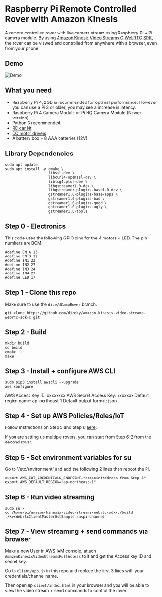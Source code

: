 # Raspberry Pi Remote Controlled Rover with Amazon Kinesis

A remote controlled rover with live camera stream using Raspberry Pi + Pi camera module.
By using [Amazon Kinesis Video Streams C WebRTC SDK](https://github.com/diceky/amazon-kinesis-video-streams-webrtc-sdk-c), the rover can be viewed and controlled from anywhere with a browser, even from your phone.

## Demo

![Demo](readme/rover-amazon-kinesis.gif)

## What you need

- Raspberry Pi 4, 2GB is recommended for optimal performance. However you can use a Pi 3 or older, you may see a increase in latency.
- Raspberry Pi 4 Camera Module or Pi HQ Camera Module (Newer version)
- Python 3 recommended.
- [RC car kit](https://www.amazon.co.jp/gp/product/B088NMV7C6/ref=ppx_yo_dt_b_asin_title_o03_s00?ie=UTF8&psc=1)
- [DC motor drivers](https://www.amazon.co.jp/gp/product/B08B87WWHV/ref=ppx_yo_dt_b_asin_title_o04_s00?ie=UTF8&psc=1)
- A battery box + 8 AAA batteries (12V)

## Library Dependencies

```
sudo apt update
sudo apt install -y cmake \
                    libssl-dev \
                    libcurl4-openssl-dev \
                    liblog4cplus-dev \
                    libgstreamer1.0-dev \
                    libgstreamer-plugins-base1.0-dev \
                    gstreamer1.0-plugins-base-apps \
                    gstreamer1.0-plugins-bad \
                    gstreamer1.0-plugins-good \
                    gstreamer1.0-plugins-ugly \
                    gstreamer1.0-tools
```

## Step 0 - Electronics

This code uses the following GPIO pins for the 4 motors + LED.
The pin numbers are BCM.

```
#define EN_A 13
#define EN_B 12
#define IN1 22
#define IN2 27
#define IN3 24
#define IN4 23
#define LED 17
```

## Step 1 - Clone this repo

Make sure to use the `dice/dCampRover` branch.

```
git clone https://github.com/diceky/amazon-kinesis-video-streams-webrtc-sdk-c.git
```

## Step 2 - Build

```
mkdir build
cd build
cmake ..
make
```

## Step 3 - Install + configure AWS CLI

```
sudo pip3 install awscli --upgrade
aws configure
```

AWS Access Key ID: xxxxxxxx
AWS Secret Access Key: xxxxxxx
Default region name: ap-northeast-1
Default output format: json

## Step 4 - Set up AWS Policies/Roles/IoT

Follow instructions on Step 5 and Step 6 [here](https://aws.amazon.com/jp/builders-flash/202109/angle-control-camera/?awsf.filter-name=*all).

If you are setting up multiple rovers, you can start from Step 6-2 from the second rover.

## Step 5 - Set environment variables for su

Go to '/etc/environment' and add the following 2 lines then reboot the Pi.

```
export AWS_IOT_CREDENTIALS_ENDPOINT="endpointAddress from Step 3"
export AWS_DEFAULT_REGION="ap-northeast-1"
```

## Step 6 - Run video streaming

```
sudo su -
cd /home/pi/amazon-kinesis-video-streams-webrtc-sdk-c/build
./kvsWebrtcClientMasterGstSample raspi-channel
```

## Step 7 - View streaming + send commands via browser

Make a new User in AWS IAM console, attach `AmazonKinesisVideoStreamsFullAccess` to it and get the Access key ID and secret key.

Go to `client/app.js` in this repo and replace the first 3 lines with your credentials/channel name.

Then open up `client/index.html` in your browser and you will be able to view the video stream + send commands to control the rover.
